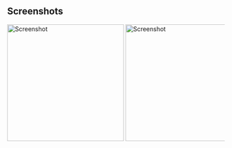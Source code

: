 ## Screenshots

<div style="overflow-x: auto; white-space: nowrap;">
  <img src="https://github.com/user-attachments/assets/edc6b928-cc99-47fb-8f13-4c84ea690756" alt="Screenshot" style="display: inline-block; width: 270px;">
  <img src="https://github.com/user-attachments/assets/8c1f300b-265d-483d-9cbb-9fc4cccd0e58" alt="Screenshot" style="display: inline-block; width: 270px;">
  <img src="https://github.com/user-attachments/assets/661e1506-5cfd-4780-ab6a-9718924a1e03" alt="Screenshot" style="display: inline-block; width: 270px;">
  <img src="https://github.com/user-attachments/assets/0cd415c2-7b10-466f-af53-6f42ab1e925d" alt="Screenshot" style="display: inline-block; width: 270px;">
  <img src="https://github.com/user-attachments/assets/7bc9da17-2bc2-48c2-81dd-363e4c2d33e6" alt="Screenshot" style="display: inline-block; width: 270px;">
  <img src="https://github.com/user-attachments/assets/29a9eced-c041-40fa-91af-5b78a814460c" alt="Screenshot" style="display: inline-block; width: 270px;">
  <img src="https://github.com/user-attachments/assets/5f85d4ee-528f-4daf-9e49-87aaaff01242" alt="Screenshot" style="display: inline-block; width: 270px;">
  <img src="https://github.com/user-attachments/assets/d3a3a738-0624-44af-8fb1-399b1b7ec754" alt="Screenshot" style="display: inline-block; width: 270px;">
  <img src="https://github.com/user-attachments/assets/fd876e63-a441-46d9-ac82-334854b5cf62" alt="Screenshot" style="display: inline-block; width: 270px;">
  <img src="https://github.com/user-attachments/assets/35f5f460-988a-4386-93d6-789fdf3bace5" alt="Screenshot" style="display: inline-block; width: 270px;">
  <img src="https://github.com/user-attachments/assets/facb9bd4-474f-4c85-9886-e867ab9ff7dc" alt="Screenshot" style="display: inline-block; width: 270px;">
  <img src="https://github.com/user-attachments/assets/4185f630-de33-4c60-8fa9-ea9f0855d85c" alt="Screenshot" style="display: inline-block; width: 270px;">
  <img src="https://github.com/user-attachments/assets/ea9d7022-035e-4686-8e11-d0f5b6b128cc" alt="Screenshot" style="display: inline-block; width: 270px;">
  <img src="https://github.com/user-attachments/assets/fcffdb47-cf9b-4e7b-8405-216907a44754" alt="Screenshot" style="display: inline-block; width: 270px;">
  <br>
  <br>
</div>
